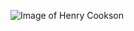 ![Image of Henry Cookson](https://pbs.twimg.com/profile_images/1122577862085828608/8qNG374f_400x400.png)
